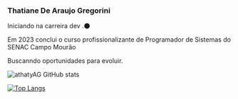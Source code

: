 ### Thatiane De Araujo Gregorini  

Iniciando na  carreira dev .🌑 

  

Em 2023 conclui o curso profissionalizante de Programador de  Sistemas do SENAC Campo Mourão

Buscanndo oportunidades para evoluir.



![athatyAG GitHub stats](https://github-readme-stats.vercel.app/api?username=athatyAG&show_icons=true&theme=kacho_ga)

[![Top Langs](https://github-readme-stats.vercel.app/api/top-langs/?username=athatyAG&layout=compact&theme=kacho_ga)](https://github.com/athatyAG)
